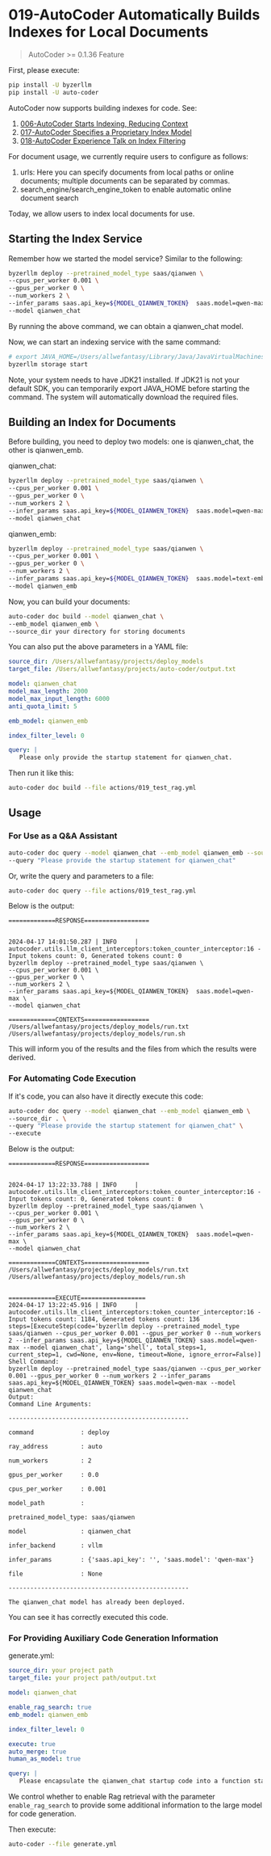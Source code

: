 # 019-AutoCoder Automatically Builds Indexes for Local Documents

> AutoCoder >= 0.1.36 Feature

First, please execute:

```bash
pip install -U byzerllm
pip install -U auto-coder
```

AutoCoder now supports building indexes for code. See:

1. [006-AutoCoder Starts Indexing, Reducing Context](006-AutoCoder%20Starts%20Indexing%2C%20Reducing%20Context.md)
2. [017-AutoCoder Specifies a Proprietary Index Model](017-AutoCoder%20Specifies%20a%20Proprietary%20Index%20Model.md)
3. [018-AutoCoder Experience Talk on Index Filtering](018-AutoCoder%20Experience%20Talk%20on%20Index%20Filtering.md)

For document usage, we currently require users to configure as follows:

1. urls: Here you can specify documents from local paths or online documents; multiple documents can be separated by commas.
2. search_engine/search_engine_token to enable automatic online document search

Today, we allow users to index local documents for use.

## Starting the Index Service

Remember how we started the model service? Similar to the following:

```bash
byzerllm deploy --pretrained_model_type saas/qianwen \
--cpus_per_worker 0.001 \
--gpus_per_worker 0 \
--num_workers 2 \
--infer_params saas.api_key=${MODEL_QIANWEN_TOKEN}  saas.model=qwen-max \
--model qianwen_chat
```

By running the above command, we can obtain a qianwen_chat model.

Now, we can start an indexing service with the same command:

```bash
# export JAVA_HOME=/Users/allwefantasy/Library/Java/JavaVirtualMachines/openjdk-21/Contents/Home
byzerllm storage start
```

Note, your system needs to have JDK21 installed. If JDK21 is not your default SDK, you can temporarily export JAVA_HOME before starting the command. The system will automatically download the required files.

## Building an Index for Documents

Before building, you need to deploy two models: one is qianwen_chat, the other is qianwen_emb.

qianwen_chat:

```bash
byzerllm deploy --pretrained_model_type saas/qianwen \
--cpus_per_worker 0.001 \
--gpus_per_worker 0 \
--num_workers 2 \
--infer_params saas.api_key=${MODEL_QIANWEN_TOKEN}  saas.model=qwen-max \
--model qianwen_chat
```

qianwen_emb:

```bash
byzerllm deploy --pretrained_model_type saas/qianwen \
--cpus_per_worker 0.001 \
--gpus_per_worker 0 \
--num_workers 2 \
--infer_params saas.api_key=${MODEL_QIANWEN_TOKEN}  saas.model=text-embedding-v2 \
--model qianwen_emb
```

Now, you can build your documents:

```bash
auto-coder doc build --model qianwen_chat \
--emb_model qianwen_emb \
--source_dir your directory for storing documents
```

You can also put the above parameters in a YAML file:

```yaml
source_dir: /Users/allwefantasy/projects/deploy_models
target_file: /Users/allwefantasy/projects/auto-coder/output.txt 

model: qianwen_chat
model_max_length: 2000
model_max_input_length: 6000
anti_quota_limit: 5

emb_model: qianwen_emb

index_filter_level: 0

query: |   
   Please only provide the startup statement for qianwen_chat.   
```

Then run it like this:

```bash
auto-coder doc build --file actions/019_test_rag.yml 
```

## Usage

### For Use as a Q&A Assistant

```bash
auto-coder doc query --model qianwen_chat --emb_model qianwen_emb --source_dir . \
--query "Please provide the startup statement for qianwen_chat"
```
Or, write the query and parameters to a file:

```bash
auto-coder doc query --file actions/019_test_rag.yml 
```

Below is the output:

```
=============RESPONSE==================


2024-04-17 14:01:50.287 | INFO     | autocoder.utils.llm_client_interceptors:token_counter_interceptor:16 - Input tokens count: 0, Generated tokens count: 0
byzerllm deploy --pretrained_model_type saas/qianwen \
--cpus_per_worker 0.001 \
--gpus_per_worker 0 \
--num_workers 2 \
--infer_params saas.api_key=${MODEL_QIANWEN_TOKEN}  saas.model=qwen-max \
--model qianwen_chat

=============CONTEXTS==================
/Users/allwefantasy/projects/deploy_models/run.txt
/Users/allwefantasy/projects/deploy_models/run.sh
```

This will inform you of the results and the files from which the results were derived.

### For Automating Code Execution

If it's code, you can also have it directly execute this code:

```bash
auto-coder doc query --model qianwen_chat --emb_model qianwen_emb \
--source_dir . \
--query "Please provide the startup statement for qianwen_chat" \
--execute
```

Below is the output:

```
=============RESPONSE==================


2024-04-17 13:22:33.788 | INFO     | autocoder.utils.llm_client_interceptors:token_counter_interceptor:16 - Input tokens count: 0, Generated tokens count: 0
byzerllm deploy --pretrained_model_type saas/qianwen \
--cpus_per_worker 0.001 \
--gpus_per_worker 0 \
--num_workers 2 \
--infer_params saas.api_key=${MODEL_QIANWEN_TOKEN}  saas.model=qwen-max \
--model qianwen_chat

=============CONTEXTS==================
/Users/allwefantasy/projects/deploy_models/run.txt
/Users/allwefantasy/projects/deploy_models/run.sh


=============EXECUTE==================
2024-04-17 13:22:45.916 | INFO     | autocoder.utils.llm_client_interceptors:token_counter_interceptor:16 - Input tokens count: 1184, Generated tokens count: 136
steps=[ExecuteStep(code='byzerllm deploy --pretrained_model_type saas/qianwen --cpus_per_worker 0.001 --gpus_per_worker 0 --num_workers 2 --infer_params saas.api_key=${MODEL_QIANWEN_TOKEN} saas.model=qwen-max --model qianwen_chat', lang='shell', total_steps=1, current_step=1, cwd=None, env=None, timeout=None, ignore_error=False)]
Shell Command:
byzerllm deploy --pretrained_model_type saas/qianwen --cpus_per_worker 0.001 --gpus_per_worker 0 --num_workers 2 --infer_params saas.api_key=${MODEL_QIANWEN_TOKEN} saas.model=qwen-max --model qianwen_chat
Output:
Command Line Arguments:

--------------------------------------------------

command             : deploy

ray_address         : auto

num_workers         : 2

gpus_per_worker     : 0.0

cpus_per_worker     : 0.001

model_path          : 

pretrained_model_type: saas/qianwen

model               : qianwen_chat

infer_backend       : vllm

infer_params        : {'saas.api_key': '', 'saas.model': 'qwen-max'}

file                : None

--------------------------------------------------

The qianwen_chat model has already been deployed.
```

You can see it has correctly executed this code.

### For Providing Auxiliary Code Generation Information

generate.yml:

```yaml
source_dir: your project path
target_file: your project path/output.txt 

model: qianwen_chat

enable_rag_search: true
emb_model: qianwen_emb

index_filter_level: 0

execute: true
auto_merge: true
human_as_model: true

query: |   
   Please encapsulate the qianwen_chat startup code into a function start_qianwen_chat.
```

We control whether to enable Rag retrieval with the parameter `enable_rag_search` to provide some additional information to the large model for code generation.

Then execute:

```bash
auto-coder --file generate.yml
```
